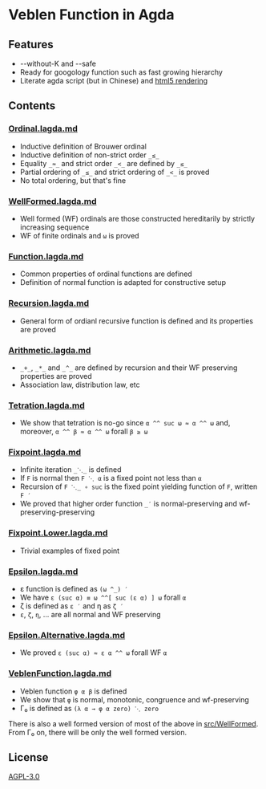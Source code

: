 # Veblen Function in Agda

## Features

- --without-K and --safe
- Ready for googology function such as fast growing hierarchy
- Literate agda script (but in Chinese) and [html5 rendering](https://choukh.github.io/agda-veblen/NonWellFormed.html)

## Contents

### [Ordinal.lagda.md](https://github.com/choukh/agda-veblen/blob/main/src/NonWellFormed/Ordinal.lagda.md)

- Inductive definition of Brouwer ordinal
- Inductive definition of non-strict order `_≤_`
- Equality `_≈_` and strict order `_<_` are defined by `_≤_`
- Partial ordering of `_≤_` and strict ordering of `_<_` is proved
- No total ordering, but that's fine

### [WellFormed.lagda.md](https://github.com/choukh/agda-veblen/blob/main/src/NonWellFormed/WellFormed.lagda.md)

- Well formed (WF) ordinals are those constructed hereditarily by strictly increasing sequence
- WF of finite ordinals and `ω` is proved

### [Function.lagda.md](https://github.com/choukh/agda-veblen/blob/main/src/NonWellFormed/Function.lagda.md)

- Common properties of ordinal functions are defined
- Definition of normal function is adapted for constructive setup

### [Recursion.lagda.md](https://github.com/choukh/agda-veblen/blob/main/src/NonWellFormed/Recursion.lagda.md)

- General form of ordianl recursive function is defined and its properties are proved

### [Arithmetic.lagda.md](https://github.com/choukh/agda-veblen/blob/main/src/NonWellFormed/Arithmetic.lagda.md)

- `_+_`, `_*_` and `_^_` are defined by recursion and their WF preserving properties are proved
- Association law, distribution law, etc

### [Tetration.lagda.md](https://github.com/choukh/agda-veblen/blob/main/src/NonWellFormed/Tetration.lagda.md)

- We show that tetration is no-go since `α ^^ suc ω ≈ α ^^ ω` and, moreover, `α ^^ β ≈ α ^^ ω` forall `β ≥ ω`

### [Fixpoint.lagda.md](https://github.com/choukh/agda-veblen/blob/main/src/NonWellFormed/Fixpoint.lagda.md)

- Infinite iteration `_⋱_` is defined
- If `F` is normal then `F ⋱ α` is a fixed point not less than `α`
- Recursion of `F ⋱_ ∘ suc` is the fixed point yielding function of `F`, written `F ′`
- We proved that higher order function `_′` is normal-preserving and wf-preserving-preserving

### [Fixpoint.Lower.lagda.md](https://github.com/choukh/agda-veblen/blob/main/src/NonWellFormed/Fixpoint/Lower.lagda.md)

- Trivial examples of fixed point

### [Epsilon.lagda.md](https://github.com/choukh/agda-veblen/blob/main/src/NonWellFormed/Epsilon.lagda.md)

- ε function is defined as `(ω ^_) ′`
- We have `ε (suc α) ≡ ω ^^[ suc (ε α) ] ω` forall `α`
- ζ is defined as `ε ′` and η as `ζ ′`
- `ε`, `ζ`, `η`, ... are all normal and WF preserving

### [Epsilon.Alternative.lagda.md](https://github.com/choukh/agda-veblen/blob/main/src/NonWellFormed/Epsilon/Alternative.lagda.md)

- We proved `ε (suc α) ≈ ε α ^^ ω` forall WF `α`

### [VeblenFunction.lagda.md](https://github.com/choukh/agda-veblen/blob/main/src/NonWellFormed/VeblenFunction.lagda.md)

- Veblen function `φ α β` is defined
- We show that `φ` is normal, monotonic, congruence and wf-preserving
- Γ₀ is defined as `(λ α → φ α zero) ⋱ zero`

There is also a well formed version of most of the above in [src/WellFormed](https://github.com/choukh/agda-veblen/blob/main/src/WellFormed). From Γ₀ on, there will be only the well formed version.

## License

[AGPL-3.0](https://github.com/choukh/agda-veblen/blob/main/LICENSE)
